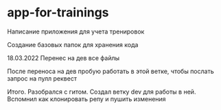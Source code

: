 # app-for-trainings
Написание приложения для учета тренировок

Создание базовых папок для хранения кода

18.03.2022
Перенес на дев все файлы

После переноса на дев пробую работать в этой ветке, чтобы послать запрос на пулл реквест

Итого.
Разобрался с гитом. Создал ветку dev для работы в ней. 
Вспомнил как клонировать репу и пушить изменения